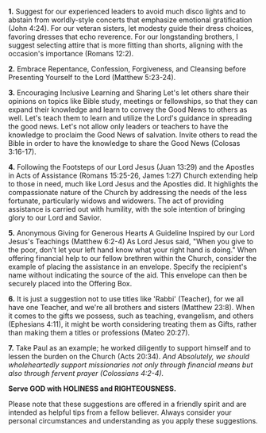 **1.** Suggest for our experienced leaders to avoid much disco lights and to abstain from worldly-style concerts that emphasize emotional gratification (John 4:24). For our veteran sisters, let modesty guide their dress choices, favoring dresses that echo reverence. For our longstanding brothers, I suggest selecting attire that is more fitting than shorts, aligning with the occasion's importance (Romans 12:2).

**2.** 
Embrace Repentance, Confession, Forgiveness, and Cleansing before Presenting Yourself to the Lord (Matthew 5:23-24).

**3.**
Encouraging Inclusive Learning and Sharing
Let's let others share their opinions on topics like Bible study, meetings or fellowships, so that they can expand their knowledge and learn to convey the Good News to others as well. Let's teach them to learn and utilize the Lord's guidance in spreading the good news. Let's not allow only leaders or teachers to have the knowledge to proclaim the Good News of salvation. Invite others to read the Bible in order to have the knowledge to share the Good News (Colosas 3:16-17).

**4.**
Following the Footsteps of our Lord Jesus (Juan 13:29) and the Apostles in Acts of Assistance (Romans 15:25-26, James 1:27)
Church extending help to those in need, much like Lord Jesus and the Apostles did. It highlights the compassionate nature of the Church by addressing the needs of the less fortunate, particularly widows and widowers. The act of providing assistance is carried out with humility, with the sole intention of bringing glory to our Lord and Savior.

**5.**
Anonymous Giving for Generous Hearts
A Guideline Inspired by our Lord Jesus's Teachings (Matthew 6:2-4)
As Lord Jesus said, "When you give to the poor, don't let your left hand know what your right hand is doing." When offering financial help to our fellow brethren within the Church, consider the example of placing the assistance in an envelope. Specify the recipient's name without indicating the source of the aid. This envelope can then be securely placed into the Offering Box.

**6.**
It is just a suggestion not to use titles like 'Rabbi' (Teacher), for we all have one Teacher, and we're all brothers and sisters (Matthew 23:8). When it comes to the gifts we possess, such as teaching, evangelism, and others (Ephesians 4:11), it might be worth considering treating them as Gifts, rather than making them a titles or professions (Mateo 20:27).

**7.**
Take Paul as an example; he worked diligently to support himself and to lessen the burden on the Church (Acts 20:34).
*And Absolutely, we should wholeheartedly support missionaries not only through financial means but also through fervent prayer (Colossians 4:2-4).*

**Serve GOD with HOLINESS and RIGHTEOUSNESS.**

Please note that these suggestions are offered in a friendly spirit and are intended as helpful tips from a fellow believer. Always consider your personal circumstances and understanding as you apply these suggestions.

